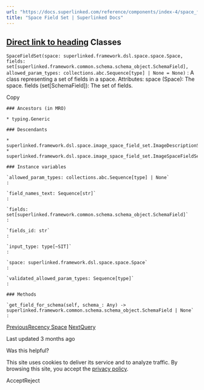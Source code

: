 ```yaml
---
url: "https://docs.superlinked.com/reference/components/index-4/space_field_set"
title: "Space Field Set | Superlinked Docs"
---
```


## [Direct link to heading](https://docs.superlinked.com/reference/components/index-4/space_field_set\#classes)    Classes

`SpaceFieldSet(space: superlinked.framework.dsl.space.space.Space, fields: set[superlinked.framework.common.schema.schema_object.SchemaField], allowed_param_types: collections.abc.Sequence[type] | None = None)`
: A class representing a set of fields in a space.
Attributes:
space (Space): The space.
fields (set\[SchemaField\]): The set of fields.

Copy

```inline-grid min-w-full grid-cols-[auto_1fr] [count-reset:line] print:whitespace-pre-wrap
### Ancestors (in MRO)

* typing.Generic

### Descendants

* superlinked.framework.dsl.space.image_space_field_set.ImageDescriptionSpaceFieldSet
* superlinked.framework.dsl.space.image_space_field_set.ImageSpaceFieldSet

### Instance variables

`allowed_param_types: collections.abc.Sequence[type] | None`
:

`field_names_text: Sequence[str]`
:

`fields: set[superlinked.framework.common.schema.schema_object.SchemaField]`
:

`fields_id: str`
:

`input_type: type[~SIT]`
:

`space: superlinked.framework.dsl.space.space.Space`
:

`validated_allowed_param_types: Sequence[type]`
:

### Methods

`get_field_for_schema(self, schema_: Any) ‑> superlinked.framework.common.schema.schema_object.SchemaField | None`
:
```

[PreviousRecency Space](https://docs.superlinked.com/reference/components/index-4/recency_space) [NextQuery](https://docs.superlinked.com/reference/components/index-5)

Last updated 3 months ago

Was this helpful?

This site uses cookies to deliver its service and to analyze traffic. By browsing this site, you accept the [privacy policy](https://superlinked.com/policies/privacy-policy).

AcceptReject